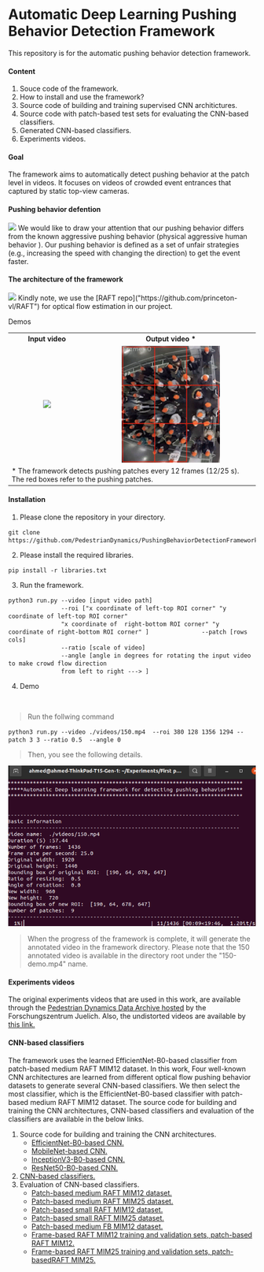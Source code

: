 # Automatic Deep Learning Pushing Behavior Detection Framework

This repository is for the automatic pushing behavior detection framework. 
#### Content
1. Souce code of the framework.
2. How to install and use the framework?
3. Source code of building and training supervised CNN architictures.
4. Source code with patch-based test sets for evaluating the CNN-based classifiers. 
5. Generated CNN-based classifiers.
6. Experiments videos.

#### Goal
The framework aims to automatically detect pushing behavior at the patch level in videos. It focuses on videos of crowded event entrances that captured by static top-view cameras.
#### Pushing behavior defention

<img src="snake.jpeg"/>
We would like to draw your attention that our pushing behavior differs from the known aggressive pushing behavior (physical aggressive human behavior ). Our pushing behavior is defined as a set of unfair strategies (e.g., increasing the speed with changing the direction) to get the event faster.


#### The architecture of the framework
<img src="./files/framework1.png"/>
Kindly note, we use the [RAFT repo]("https://github.com/princeton-vl/RAFT") for optical flow estimation in our project.

Demos
<table border="0" width="100%" align="center">
<tr>
   <th align="cenetr"> Input video </th>
   <th align="cenetr"> Output video * </th>
   
</tr>

<tr>
   <td align="center"> <img src="./files/input150-distorted.gif" width="300"/> </td>
   <td align="center"> <img src="./files/output150-distorted.gif" width="200"/> </td>
</tr>


<tr>
   <td colspan="2"> * The framework detects pushing patches every 12 frames (12/25 s). The red boxes refer to the pushing patches. </td>
</tr>
</table>

#### Installation
1. Please clone the repository in your directory.
```
git clone https://github.com/PedestrianDynamics/PushingBehaviorDetectionFramework.git
```
2. Please install the required libraries.
```
pip install -r libraries.txt
```
3. Run the framework. 
```
python3 run.py --video [input video path]  
               --roi ["x coordinate of left-top ROI corner" "y coordinate of left-top ROI corner"
               "x coordinate of  right-bottom ROI corner" "y coordinate of right-bottom ROI corner" ]               --patch [rows cols]    
               --ratio [scale of video]   
               --angle [angle in degrees for rotating the input video to make crowd flow direction
               from left to right ---> ]
```   
4. Demo 
<br/>

>Run the follwing command

```   
python3 run.py --video ./videos/150.mp4  --roi 380 128 1356 1294 --patch 3 3 --ratio 0.5  --angle 0
```  
> Then, you  see the following details.

<img src="./files/run.png"/>

> When the progress of the framework is complete, it will generate the annotated video in the framework directory. Please note that the 150 annotated video is available in the directory root under the "150-demo.mp4" name.

#### Experiments videos

The original experiments videos that are used in this work, are available through the [Pedestrian Dynamics Data Archive hosted](http://ped.fz-juelich.de/da/2018crowdqueue) by the Forschungszentrum Juelich. Also, the undistorted videos are available by [this link.](https://drive.google.com/drive/folders/16eZhC9mnUQUXxUeIUXd6xwBU2fSf3qCz?usp=sharing) 

#### CNN-based classifiers

The framework uses the learned EfficientNet-B0-based classifier from patch-based medium RAFT MIM12 dataset. In this work, Four well-known CNN architectures are learned from different optical flow pushing behavior datasets to generate several CNN-based classifiers. We then select the most classifier, which is the EfficientNet-B0-based classifier with patch-based medium RAFT MIM12 dataset.
The source code for building and training the CNN architectures, CNN-based classifiers and evaluation of the classifiers are available in the below links.
1. Source code for building and training the CNN architectures.
   * [EfficientNet-B0-based CNN.](./CNN/CNN-Architectures/efficientNetB0.ipynb)
   * [MobileNet-based CNN.](./CNN/CNN-Architectures/InceptionV3.ipynb)
   * [InceptionV3-B0-based CNN.](./CNN/CNN-Architectures/MobileNet.ipynb/InceptionV3.ipynb)
   * [ResNet50-B0-based CNN.](./CNN/CNN-Architectures/ResNet50.ipynb)
2. [CNN-based classifiers.](https://drive.google.com/drive/folders/1vmgYufnt4_NNQUE9PGYZLkrn5DmErENu?usp=sharing)
3. Evaluation of CNN-based classifiers.
   * [Patch-based medium RAFT MIM12 dataset.](./CNN/Classifiers-evaluation/patch-based-medium-RAFT-MIM12/)
   * [Patch-based medium RAFT MIM25 dataset.](./CNN/Classifiers-evaluation/patch-based-medium-RAFT-MIM25/)
   * [Patch-based small RAFT MIM12 dataset.](./CNN/Classifiers-evaluation/patch-based-small-RAFT-MIM12/)
   * [Patch-based small RAFT MIM25 dataset.](./CNN/Classifiers-evaluation/patch-based-small-RAFT-MIM25/)
   * [Patch-based medium FB MIM12 dataset.](./CNN/Classifiers-evaluation/patch-based-medium-FB-MM12/)
   * [Frame-based RAFT MIM12 training and validation sets, patch-based RAFT MIM12.](./CNN/Classifiers-evaluation/frame-based-RAFT-MIM12/)
   * [Frame-based RAFT MIM25 training and validation sets, patch-basedRAFT MIM25.](./CNN/Classifiers-evaluation/frame-based-RAFT-MIM25/)
   


  
